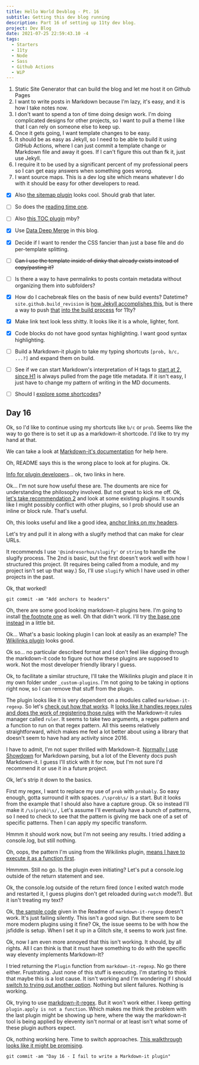 ```yaml
---
title: Hello World Devblog - Pt. 16
subtitle: Getting this dev blog running
description: Part 16 of setting up 11ty dev blog.
project: Dev Blog
date: 2021-07-25 22:59:43.10 -4
tags:
  - Starters
  - 11ty
  - Node
  - Sass
  - Github Actions
  - WiP
---
```



1. Static Site Generator that can build the blog and let me host it on Github Pages
2. I want to write posts in Markdown because I'm lazy, it's easy, and it is how I take notes now.
3. I don't want to spend a ton of time doing design work. I'm doing complicated designs for other projects, so I want to pull a theme I like that I can rely on someone else to keep up.
4. Once it gets going, I want template changes to be easy.
5. It should be as easy as Jekyll, so I need to be able to build it using GitHub Actions, where I can just commit a template change or Markdown file and away it goes. If I can't figure this out than fk it, just use Jekyll.
6. I require it to be used by a significant percent of my professional peers so I can get easy answers when something goes wrong.
7. I want source maps. This is a dev log site which means whatever I do with it should be easy for other developers to read.

- [x] Also [the sitemap plugin](https://www.npmjs.com/package/@quasibit/eleventy-plugin-sitemap) looks cool. Should grab that later.

- [ ] So does the [reading time one](https://www.npmjs.com/package/eleventy-plugin-reading-time).

- [ ] Also [this TOC plugin](https://github.com/jdsteinbach/eleventy-plugin-toc/) mby?

- [x] Use [Data Deep Merge](https://www.11ty.dev/docs/data-deep-merge/) in this blog.

- [x] Decide if I want to render the CSS fancier than just a base file and do per-template splitting.

<s>

- [ ] Can I use the template inside of dinky that already exists instead of copy/pasting it?

</s>

- [ ] Is there a way to have permalinks to posts contain metadata without organizing them into subfolders?

- [x] How do I cachebreak files on the basis of new build events? Datetime? `site.github.build_revision` is [how Jekyll accomplishes this](https://github.com/jekyll/github-metadata/blob/master/docs/site.github.md), but is there a way to push [that](https://docs.github.com/en/actions/reference/context-and-expression-syntax-for-github-actions#github-context) [into the build process](https://stackoverflow.com/questions/54310050/how-to-version-build-artifacts-using-github-actions) for 11ty?

- [x] Make link text look less shitty. It looks like it is a whole, lighter, font.

- [x] Code blocks do not have good syntax highlighting. I want good syntax highlighting.

- [ ] Build a Markdown-it plugin to take my typing shortcuts `[prob, b/c, ...?]` and expand them on build.

- [ ] See if we can start Markdown's interpretation of H tags to [start at 2, since H1](https://developer.mozilla.org/en-US/docs/Web/HTML/Element/Heading_Elements#multiple_h1) is always pulled from the page title metadata. If it isn't easy, I just have to change my pattern of writing in the MD documents.

- [ ] Should I [explore some shortcodes](https://www.madebymike.com.au/writing/11ty-filters-data-shortcodes/)?

## Day 16

Ok, so I'd like to continue using my shortcuts like `b/c` or `prob`. Seems like the way to go there is to set it up as a markdown-it shortcode. I'd like to try my hand at that.

We can take a look at [Markdown-it's documentation](https://github.com/markdown-it/markdown-it#api) for help here.

Oh, README says this is the wrong place to look at for plugins. Ok.

[Info for plugin developers](https://github.com/markdown-it/markdown-it/tree/master/docs)... ok, two links in here.

Ok... I'm not sure how useful these are. The douments are nice for understanding the philosophy involved. But not great to kick me off. Ok, [let's take recommendation 2](https://github.com/markdown-it/markdown-it/blob/master/docs/development.md#general-considerations-for-plugins) and look at some existing plugins. It sounds like I might possibly conflict with other plugins, so I prob should use an inline or block rule. That's useful.

Oh, this looks useful and like a good idea, [anchor links on my headers](https://www.npmjs.com/package/markdown-it-anchor).

Let's try and pull it in along with a slugify method that can make for clear URLs.

It recommends I use `'@sindresorhus/slugify'` or `string` to handle the slugify process. The 2nd is basic, but the first doesn't work well with how I structured this project. (It requires being called from a module, and my project isn't set up that way.) So, I'll use `slugify` which I have used in other projects in the past.

Ok, that worked!

`git commit -am "Add anchors to headers"`

Oh, there are some good looking markdown-it plugins here. I'm going to install [the footnote one](https://www.npmjs.com/package/@gerhobbelt/markdown-it-footnote) as well. Oh that didn't work. I'll try [the base one instead](https://github.com/markdown-it/markdown-it-footnote) in a little bit.

Ok... What's a basic looking plugin I can look at easily as an example? The [Wikilinks plugin](https://github.com/kwvanderlinde/markdown-it-wikilinks/blob/master/index.js) looks good.

Ok so... no particular described format and I don't feel like digging through the markdown-it code to figure out how these plugins are supposed to work. Not the most developer friendly library I guess.

Ok, to facilitate a similar structure, I'll take the Wikilinks plugin and place it in my own folder under `_custom-plugins`. I'm not going to be taking in options right now, so I can remove that stuff from the plugin.

The plugin looks like it is very dependent on a modules called `markdown-it-regexp`. So let's [check out how that works](https://github.com/rlidwka/markdown-it-regexp). It [looks like it handles regex rules and does the work of registering those rules](https://github.com/rlidwka/markdown-it-regexp/blob/master/lib/index.js#L61) with the Markdown-it rules manager called `ruler`. It seems to take two arguments, a regex pattern and a function to run on that regex pattern. All this seems relatively straightforward, which makes me feel a lot better about using a library that doesn't seem to have had any activity since 2016.

I have to admit, I'm not super thrilled with Markdown-it. [Normally I use](https://glitch.com/edit/#!/thespin?path=markdown-to-col.js%3A1%3A0) [Showdown](https://www.npmjs.com/package/showdown) for Markdown parsing, but a lot of the Eleventy docs push Markdown-it. I guess I'll stick with it for now, but I'm not sure I'd recommend it or use it in a future project.

Ok, let's strip it down to the basics.

First my regex, I want to replace my use of `prob` with `probably`. So easy enough, gotta surround it with spaces. `/\sprob\s/` is a start. But it looks from the example that I should also have a capture group. Ok so instead I'll make it `/\s(prob)\s/,` Let's assume I'll eventually have a bunch of patterns, so I need to check to see that the pattern is giving me back one of a set of specific patterns. Then I can apply my specific transform.

Hmmm it should work now, but I'm not seeing any results. I tried adding a console.log, but still nothing.

Oh, oops, the pattern I'm using from the Wikilinks plugin, [means I have to execute it as a function first](https://github.com/kwvanderlinde/markdown-it-wikilinks#usage).

Hmmmm. Still no go. Is the plugin even initiating? Let's put a console.log outside of the return statement and see.

Ok, the console.log outside of the return fired (once I exited watch mode and restarted it, I guess plugins don't get reloaded during `watch` mode?). But it isn't treating my text?

Ok, [the sample code](https://jsfiddle.net/yd2gLxev/) given in the Readme of `markdown-it-regexp` doesn't work. It's just failing silently. This isn't a good sign. But there seem to be more modern plugins using it fine? Ok, the issue seems to be with how the jsfiddle is setup. When I set it up in a Glitch site, it seems to work just fine.

Ok, now I am even more annoyed that this isn't working. It should, by all rights. All I can think is that it must have something to do with the specific way eleventy implements Markdown-It?

I tried returning the `Plugin` function from `markdown-it-regexp`. No go there either. Frustrating. Just none of this stuff is executing. I'm starting to think that maybe this is a lost cause. It isn't working and I'm wondering if I should [switch to trying out another option](https://www.npmjs.com/package/markdown-it-regex). Nothing but silent failures. Nothing is working.

Ok, trying to use [markdown-it-regex](https://www.npmjs.com/package/markdown-it-regex). But it won't work either. I keep getting `plugin.apply is not a function`. Which makes me think the problem with the last plugin might be showing up here, where the way the markdown-it tool is being applied by eleventy isn't normal or at least isn't what some of these plugin authors expect.

Ok, nothing working here. Time to switch approaches. [This walkthrough looks like it might be promising](https://docs.joshuatz.com/cheatsheets/node-and-npm/markdown-it/).

`git commit -am "Day 16 - I fail to write a Markdown-it plugin"`
